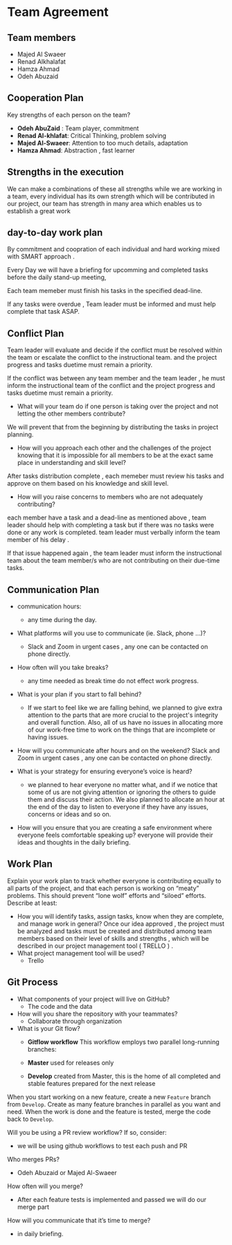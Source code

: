 # Team Agreement

## Team members
- Majed Al Swaeer
- Renad Alkhalafat
- Hamza Ahmad
- Odeh Abuzaid


## Cooperation Plan
Key strengths of each person on the team?
  - **Odeh AbuZaid** : Team player, commitment
  - **Renad Al-khlafat**: Critical Thinking, problem solving
  - **Majed Al-Swaeer**:  Attention to too much details, adaptation
  - **Hamza Ahmad**: Abstraction , fast learner


## Strengths in the execution
We can make a combinations of these all strengths while we are working in a team, every individual has its own strength  which will be contributed in our project, our team has strength in many area which enables us to establish a great work


## day-to-day work plan
By commitment and coopration of each individual and hard working mixed with SMART approach .

Every Day we will have a briefing for upcomming and completed tasks before the daily stand-up meeting, 

Each team memeber must finish his tasks in the specified dead-line. 

If any tasks were overdue , Team leader must be informed and must help complete that task ASAP.

## Conflict Plan
Team leader will evaluate and decide if the conflict must be resolved within the team or escalate the conflict to the instructional team.
and the project progress and tasks duetime must remain a priority.  

If the conflict was between any team member and the team leader , he must inform the instructional team of the conflict and the project progress and tasks duetime must remain a priority.

- What will your team do if one person is taking over the project and not letting the other members contribute?

We will prevent that from the beginning by distributing the tasks in project planning.
 
- How will you approach each other and the challenges of the project knowing that it is impossible for all members to be at the exact same place in understanding and skill level?

After tasks distribution complete , each memeber must review his tasks and approve on them based on his knowledge and skill level.


- How will you raise concerns to members who are not adequately contributing?

each member have a task and a dead-line as mentioned above , team leader should help with completing a task but if there was no tasks were done or any work is completed. team leader must verbally inform the team member of his delay .

If that issue happened again , the team leader must inform the instructional team about the team member/s who are not contributing on their due-time tasks.

## Communication Plan
- communication hours:
    - any time during the day.  
- What platforms will you use to communicate (ie. Slack, phone …)?
    - Slack and Zoom
  in urgent cases , any one can be contacted on phone directly.
- How often will you take breaks?
    - any time needed as break time do not effect work progress.
- What is your plan if you start to fall behind?
    - If we start to feel like we are falling behind, we planned to give extra attention to the parts that are more crucial to the project's integrity and overall function. Also, all of us have no issues in allocating more of our work-free time to work on the things that are incomplete or having issues.
- How will you communicate after hours and on the weekend?
    Slack and Zoom
    in urgent cases , any one can be contacted on phone directly.
- What is your strategy for ensuring everyone’s voice is heard?
    - we planned to hear everyone no matter what, and if we notice that some of us are not giving attention or ignoring the others to guide them and discuss their action. We also planned to allocate an hour at the end of the day to listen to everyone if they have any issues, concerns or ideas and so on.
 
- How will you ensure that you are creating a safe environment where everyone feels comfortable speaking up?
everyone will provide their ideas and thoughts in the daily briefing. 


## Work Plan
Explain your work plan to track whether everyone is contributing equally to all parts of the project, and that each person is working on “meaty” problems. This should prevent “lone wolf” efforts and “siloed” efforts.
Describe at least:
- How you will identify tasks, assign tasks, know when they are complete, and manage work in general?
Once our idea approved , the project must be analyzed and tasks must be created and distributed among team members based on their level of skills and strengths , which will be described in our project management tool ( TRELLO ) .
- What project management tool will be used?
  - Trello 

## Git Process

- What components of your project will live on GitHub?
    - The code and the data
- How will you share the repository with your teammates?
    - Collaborate through organization  
- What is your Git flow?
    - **Gitflow workflow**
    This workflow employs two parallel long-running branches:

    - **Master**
    used for releases only
    
    - **Develop**
    created from Master, this is the home of all completed and stable features prepared for the next release

When you start working on a new feature, create a new `Feature` branch from `Develop`. Create as many feature branches in parallel as you want and need. When the work is done and the feature is tested, merge the code back to `Develop`.

Will you be using a PR review workflow? If so, consider:
  - we will be using github workflows to test each push and PR

Who merges PRs?
  - Odeh Abuzaid or Majed Al-Swaeer 

How often will you merge?
  - After each feature tests is implemented and passed we will do our merge part

How will you communicate that it’s time to merge?
  - in daily briefing.
